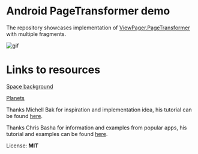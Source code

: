 # Android PageTransformer demo

The repository showcases implementation of [ViewPager.PageTransformer](https://developer.android.com/reference/android/support/v4/view/ViewPager.PageTransformer) with multiple fragments.

![gif](https://raw.githubusercontent.com/m3sv/PageTransformerDemo/master/demo.gif)

# Links to resources

[Space background](https://opengameart.org/content/parallax-space-scene-seamlessly-scrolls-too)

[Planets](https://opengameart.org/content/16-planet-sprites)

Thanks Michell Bak for inspiration and implementation idea, his tutorial can be found 
[here](https://android.jlelse.eu/creating-an-intro-screen-for-your-app-using-viewpager-pagetransformer-9950517ea04f).

Thanks Chris Basha for information and examples from popular apps, his tutorial and examples can be found [here](https://medium.com/@BashaChris/the-android-viewpager-has-become-a-fairly-popular-component-among-android-apps-its-simple-6bca403b16d4).


License: **MIT**
